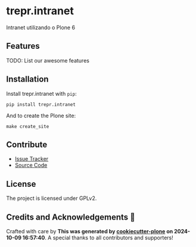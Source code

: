 # trepr.intranet

Intranet utilizando o Plone 6

## Features

TODO: List our awesome features

## Installation

Install trepr.intranet with `pip`:

```shell
pip install trepr.intranet
```
And to create the Plone site:

```shell
make create_site
```

## Contribute

- [Issue Tracker](https://github.com/claudioweiler/trepr.intranet/issues)
- [Source Code](https://github.com/claudioweiler/trepr.intranet/)

## License

The project is licensed under GPLv2.

## Credits and Acknowledgements 🙏

Crafted with care by **This was generated by [cookiecutter-plone](https://github.com/plone/cookieplone-templates/backend_addon) on 2024-10-09 16:57:40**. A special thanks to all contributors and supporters!
